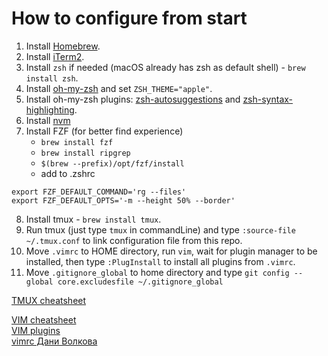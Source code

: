 # How to configure from start

1. Install [Homebrew](https://brew.sh/).
2. Install [iTerm2](https://iterm2.com/).
3. Install `zsh` if needed (macOS already has zsh as default shell) - `brew install zsh`.
4. Install [oh-my-zsh](https://ohmyz.sh/#install) and set `ZSH_THEME="apple"`.
5. Install oh-my-zsh plugins: [zsh-autosuggestions](https://github.com/zsh-users/zsh-autosuggestions) and [zsh-syntax-highlighting](https://github.com/zsh-users/zsh-syntax-highlighting).
6. Install [nvm](https://github.com/nvm-sh/nvm#installing-and-updating)
7. Install FZF (for better find experience)
	- `brew install fzf`
	- `brew install ripgrep`
	- `$(brew --prefix)/opt/fzf/install`
	-  add to .zshrc 
```
export FZF_DEFAULT_COMMAND='rg --files'
export FZF_DEFAULT_OPTS='-m --height 50% --border'
```
8. Install tmux - `brew install tmux`.
9. Run tmux (just type `tmux` in commandLine) and type <C-b> `:source-file ~/.tmux.conf` to link configuration file from this repo.
10. Move `.vimrc` to HOME directory, run `vim`, wait for plugin manager to be installed, then type `:PlugInstall` to install all plugins from `.vimrc`.
11. Move `.gitignore_global` to home directory and type `git config --global core.excludesfile ~/.gitignore_global`

[TMUX cheatsheet](https://gist.github.com/MohamedAlaa/2961058)

[VIM cheatsheet](https://vim.rtorr.com/)\
[VIM plugins](https://vimawesome.com/)\
[vimrc Дани Волкова](https://github.com/ziimir/dotfiles/blob/master/roles/tui/files/vimrc)

